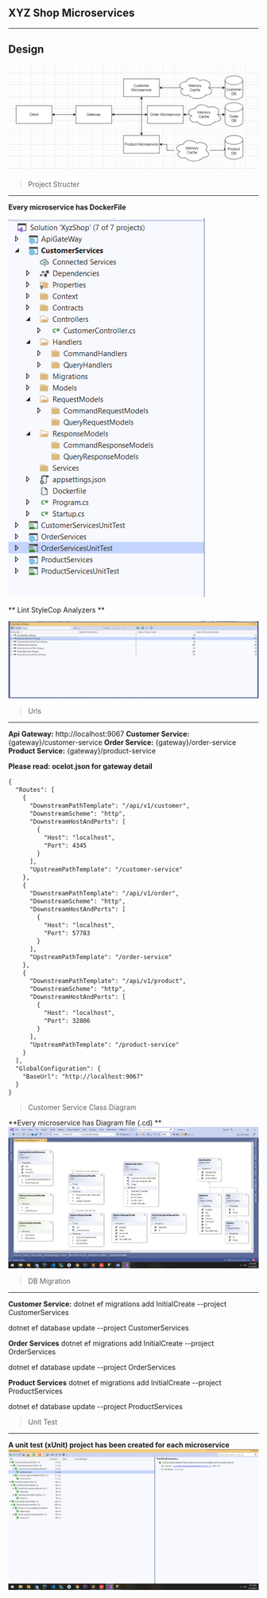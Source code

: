 ## XYZ Shop Microservices
-----

Design
------
![design](docs/design.png)


>Project Structer
-------
**Every microservice has DockerFile**

![prj_structer](docs/prj_structer.png)


** Lint StyleCop Analyzers **

![metric](docs/metric.png)

>Urls
-----
**Api Gateway:** http://localhost:9067
**Customer Service:** {gateway}/customer-service
**Order Service:** {gateway}/order-service
**Product Service:** {gateway}/product-service

**Please read: ocelot.json for gateway detail**
```
{
  "Routes": [
    {
      "DownstreamPathTemplate": "/api/v1/customer",
      "DownstreamScheme": "http",
      "DownstreamHostAndPorts": [
        {
          "Host": "localhost",
          "Port": 4345
        }
      ],
      "UpstreamPathTemplate": "/customer-service"
    },
    {
      "DownstreamPathTemplate": "/api/v1/order",
      "DownstreamScheme": "http",
      "DownstreamHostAndPorts": [
        {
          "Host": "localhost",
          "Port": 57783
        }
      ],
      "UpstreamPathTemplate": "/order-service"
    },
    {
      "DownstreamPathTemplate": "/api/v1/product",
      "DownstreamScheme": "http",
      "DownstreamHostAndPorts": [
        {
          "Host": "localhost",
          "Port": 32806
        }
      ],
      "UpstreamPathTemplate": "/product-service"
    }
  ],
  "GlobalConfiguration": {
    "BaseUrl": "http://localhost:9067"
  }
}
```


>Customer Service Class Diagram

**Every microservice has Diagram file (.cd) **
![diagram](docs/diagram.png)


>DB Migration
-----
**Customer Service:**
dotnet ef migrations add InitialCreate --project CustomerServices

dotnet ef database update --project CustomerServices

**Order Services**
dotnet ef migrations add InitialCreate --project OrderServices

dotnet ef database update --project OrderServices

**Product Services**
dotnet ef migrations add InitialCreate --project ProductServices

dotnet ef database update --project ProductServices


>Unit Test
------
**A unit test (xUnit) project has been created for each microservice**
![unitTestResult](docs/unitTestResult.png)





